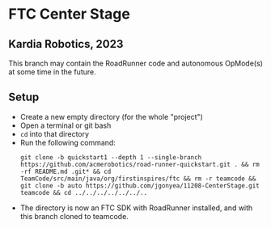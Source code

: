# FTC Center Stage 
## Kardia Robotics, 2023

This branch may contain the RoadRunner code and autonomous OpMode(s) at some time in the future.

## Setup
* Create a new empty directory (for the whole "project")
* Open a terminal or git bash
* `cd` into that directory
* Run the following command:
  ```
  git clone -b quickstart1 --depth 1 --single-branch https://github.com/acmerobotics/road-runner-quickstart.git . && rm -rf README.md .git* && cd TeamCode/src/main/java/org/firstinspires/ftc && rm -r teamcode && git clone -b auto https://github.com/jgonyea/11208-CenterStage.git teamcode && cd ../../../../../../..
  ```
* The directory is now an FTC SDK with RoadRunner installed, and with this branch cloned to teamcode.
